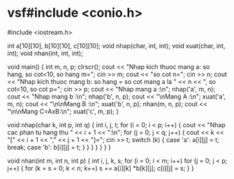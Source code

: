 # vsf#include <conio.h>
#include <iostream.h>

int a[10][10], b[10][10], c[10][10];
void nhap(char, int, int);
void xuat(char, int, int);
void nhan(int, int, int);

void main()
{
	int m, n, p;
	clrscr();
	cout << "Nhap kich thuoc mang a: so hang, so cot<10, so hang m=";
	cin >> m;
	cout << "so cot n=";
	cin >> n;
	cout << "Nhap kich thuoc mang b: so hang = so cot mang a la " << n << ", so cot<10, so cot p=";
	cin >> p;
	cout << "Nhap mang a :\n";
	nhap('a', m, n);
	cout << "Nhap mang b :\n";
	nhap('b', n, p);
	cout << "\nMang A :\n";
	xuat('a', m, n);
	cout << "\n\nMang B :\n";
	xuat('b', n, p);
	nhan(m, n, p);
	cout << "\n\nMang C=AxB:\n";
	xuat('c', m, p);
}

void nhap(char k, int p, int q)
{
	int i, j, t;
	for (i = 0; i < p; i++)
	{
		cout << "Nhap cac phan tu hang thu " << i + 1 << ":\n";
		for (j = 0; j < q; j++)
		{
			cout << k << "[" << i + 1 << "," << j + 1 << "]=";
			cin >> t;
			switch (k)
			{
				case 'a':
					a[i][j] = t;
					break;
				case 'b':
					b[i][j] = t;
			}
		}
	}
			}
		}
	}
}

void nhan(int m, int n, int p)
{
	int i, j, k, s;
	for (i = 0; i < m; i++)
		for (j = 0; j < p; j++)
		{
			for (k = s = 0; k < n; k++) s += a[i][k] *b[k][j];
			c[i][j] = s;
		}
}
